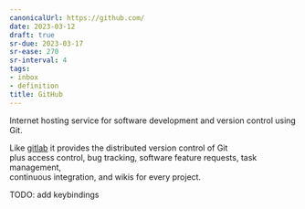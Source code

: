 ```yaml
---
canonicalUrl: https://github.com/
date: 2023-03-12
draft: true
sr-due: 2023-03-17
sr-ease: 270
sr-interval: 4
tags:
- inbox
- definition
title: GitHub
---
```

   
Internet hosting service for software development and version control using Git.   
   
Like [gitlab](./gitlab.md) it provides the distributed version control of Git   
plus access control, bug tracking, software feature requests, task management,   
continuous integration, and wikis for every project.   
   
TODO: add keybindings